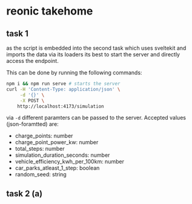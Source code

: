 # reonic takehome

## task 1

as the script is embedded into the second task which uses sveltekit and imports the data via its loaders its best to start the server and directly access the endpoint.

This can be done by running the following commands:

```bash
npm i && npm run serve # starts the server
curl -H 'Content-Type: application/json' \
     -d '{}' \
     -X POST \
    http://localhost:4173/simulation
```

via `-d` different paramters can be passed to the server. Accepted values (json-foramtted) are:

- charge_points: number
- charge_point_power_kw: number
- total_steps: number
- simulation_duration_seconds: number
- vehicle_efficiency_kwh_per_100km: number
- car_parks_atleast_1_step: boolean
- random_seed: string

## task 2 (a)

